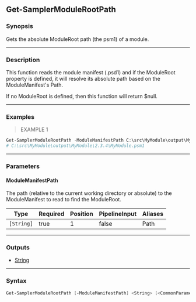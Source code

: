 Get-SamplerModuleRootPath
-------------------------

### Synopsis
Gets the absolute ModuleRoot path (the psm1) of a module.

---

### Description

This function reads the module manifest (.psd1) and if the ModuleRoot property
is defined, it will resolve its absolute path based on the ModuleManifest's Path.

If no ModuleRoot is defined, then this function will return $null.

---

### Examples
> EXAMPLE 1

```PowerShell
Get-SamplerModuleRootPath -ModuleManifestPath C:\src\MyModule\output\MyModule\2.3.4\MyModule.psd1
# C:\src\MyModule\output\MyModule\2.3.4\MyModule.psm1
```

---

### Parameters
#### **ModuleManifestPath**
The path (relative to the current working directory or absolute) to the ModuleManifest to
read to find the ModuleRoot.

|Type      |Required|Position|PipelineInput|Aliases|
|----------|--------|--------|-------------|-------|
|`[String]`|true    |1       |false        |Path   |

---

### Outputs
* [String](https://learn.microsoft.com/en-us/dotnet/api/System.String)

---

### Syntax
```PowerShell
Get-SamplerModuleRootPath [-ModuleManifestPath] <String> [<CommonParameters>]
```

